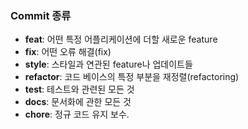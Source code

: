 ---
---

### Commit 종류
- **feat**: 어떤 특정 어플리케이션에 더할 새로운 feature
- **fix**: 어떤 오류 해결(fix)
- **style**: 스타일과 연관된 feature나 업데이트들
- **refactor**: 코드 베이스의 특정 부분을 재정렬(refactoring)
- **test**: 테스트와 관련된 모든 것
- **docs**: 문서화에 관한 모든 것
- **chore**: 정규 코드 유지 보수.